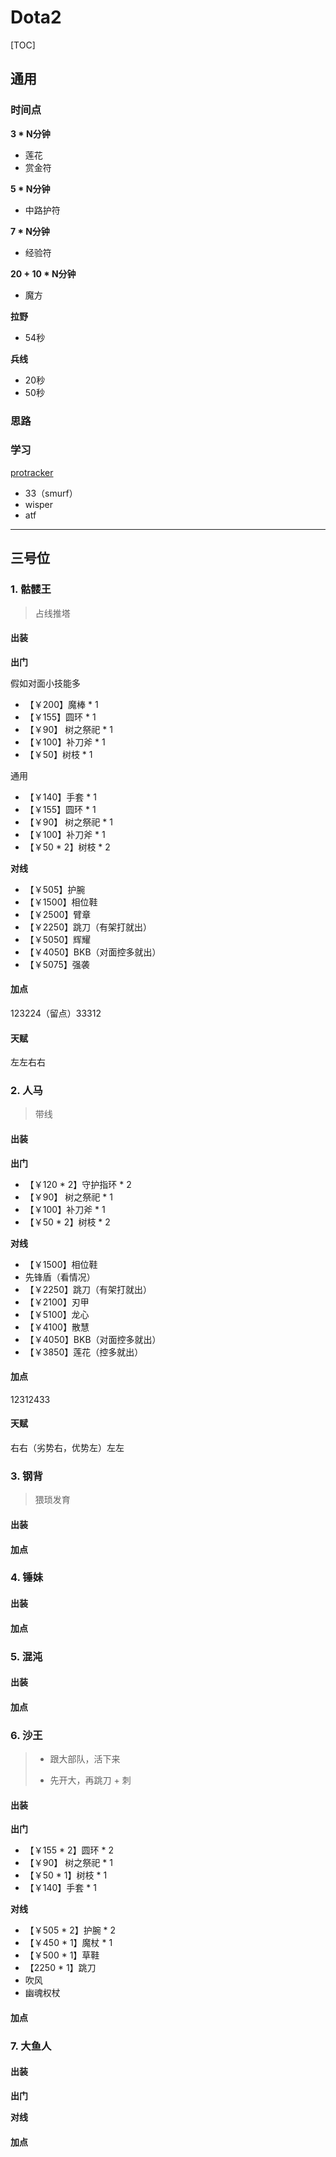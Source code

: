 # Dota2

[TOC]



## 通用

### 时间点

**3 * N分钟**

- 莲花
- 赏金符

**5 * N分钟**

- 中路护符

**7 * N分钟**

- 经验符

**20 + 10 * N分钟**

- 魔方

**拉野**

- 54秒

**兵线**

- 20秒
- 50秒



### 思路



### 学习

[protracker](https://dota2protracker.com/player/ATF#self:Bristleback)

- 33（smurf）
- wisper
- atf

---

## 三号位

### 1. 骷髅王

> 占线推塔

#### 出装

**出门**

假如对面小技能多

- 【￥200】魔棒 * 1
- 【￥155】圆环 * 1
- 【￥90】 树之祭祀 * 1
- 【￥100】补刀斧 * 1
- 【￥50】树枝 * 1

通用

- 【￥140】手套 * 1
- 【￥155】圆环 * 1
- 【￥90】 树之祭祀 * 1
- 【￥100】补刀斧 * 1
- 【￥50 * 2】树枝 * 2

**对线**

- 【￥505】护腕
- 【￥1500】相位鞋
- 【￥2500】臂章
- 【￥2250】跳刀（有架打就出）
- 【￥5050】辉耀
- 【￥4050】BKB（对面控多就出）
- 【￥5075】强袭

#### 加点

123224（留点）33312

#### 天赋

左左右右



### 2. 人马

> 带线

#### 出装

**出门**

- 【￥120 * 2】守护指环 * 2
- 【￥90】 树之祭祀 * 1
- 【￥100】补刀斧 * 1
- 【￥50 * 2】树枝 * 2

**对线**

- 【￥1500】相位鞋
- 先锋盾（看情况）
- 【￥2250】跳刀（有架打就出）
- 【￥2100】刃甲
- 【￥5100】龙心
- 【￥4100】散慧
- 【￥4050】BKB（对面控多就出）
- 【￥3850】莲花（控多就出）

#### 加点

12312433

#### 天赋

右右（劣势右，优势左）左左

### 3. 钢背

> 猥琐发育

#### 出装

#### 加点



### 4. 锤妹

#### 出装

#### 加点



### 5. 混沌

#### 出装

#### 加点



### 6. 沙王

> - 跟大部队，活下来
>
> - 先开大，再跳刀 + 刺

#### 出装

**出门**

- 【￥155 * 2】圆环 * 2
- 【￥90】 树之祭祀 * 1
- 【￥50 * 1】树枝 * 1
- 【￥140】手套 * 1

**对线**

- 【￥505 * 2】护腕 * 2
- 【￥450 * 1】魔杖 * 1
- 【￥500 * 1】草鞋
- 【2250 * 1】跳刀
- 吹风
- 幽魂权杖

#### 加点



### 7. 大鱼人

#### 出装

**出门**

**对线**

#### 加点





